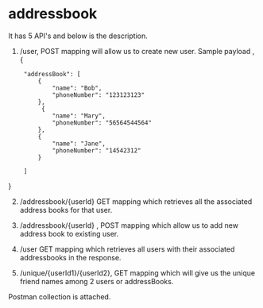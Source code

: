 # addressbook

It has 5 API's and below is the description.
1) /user, POST mapping will allow us to create new user.
Sample payload ,
{
     
        "addressBook": [
            {
                "name": "Bob",
                "phoneNumber": "123123123"
            },
             {
                "name": "Mary",
                "phoneNumber": "56564544564"
            },
            {
                "name": "Jane",
                "phoneNumber": "14542312"
            }

        ]
    
}

2) /addressbook/{userId} GET mapping  which retrieves all the associated address books for that user.

3) /addressbook/{userId} , POST mapping which allow us to add new address book to existing user.

4) /user GET mapping which retrieves all users with their associated addressbooks in the response.

5) /unique/{userId1}/{userId2}, GET mapping which will give us the unique friend names among 2 users or addressBooks.


Postman collection is attached.


 
